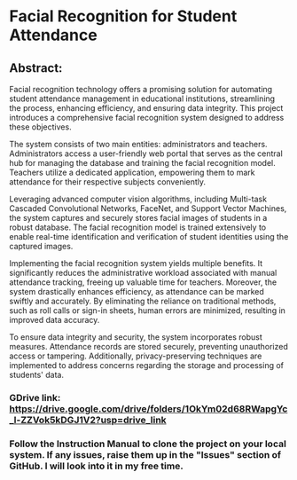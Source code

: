 # Facial Recognition for Student Attendance
## Abstract:
Facial recognition technology offers a promising solution for automating student attendance management in educational institutions, streamlining the process, enhancing efficiency, and ensuring data integrity. This project introduces a comprehensive facial recognition system designed to address these objectives.

The system consists of two main entities: administrators and teachers. Administrators access a user-friendly web portal that serves as the central hub for managing the database and training the facial recognition model. Teachers utilize a dedicated application, empowering them to mark attendance for their respective subjects conveniently.

Leveraging advanced computer vision algorithms, including Multi-task Cascaded Convolutional Networks, FaceNet, and Support Vector Machines, the system captures and securely stores facial images of students in a robust database. The facial recognition model is trained extensively to enable real-time identification and verification of student identities using the captured images.

Implementing the facial recognition system yields multiple benefits. It significantly reduces the administrative workload associated with manual attendance tracking, freeing up valuable time for teachers. Moreover, the system drastically enhances efficiency, as attendance can be marked swiftly and accurately. By eliminating the reliance on traditional methods, such as roll calls or sign-in sheets, human errors are minimized, resulting in improved data accuracy.

To ensure data integrity and security, the system incorporates robust measures. Attendance records are stored securely, preventing unauthorized access or tampering. Additionally, privacy-preserving techniques are implemented to address concerns regarding the storage and processing of students' data.

### GDrive link: https://drive.google.com/drive/folders/1OkYm02d68RWapgYc_l-ZZVok5kDGJ1V2?usp=drive_link

### Follow the Instruction Manual to clone the project on your local system. If any issues, raise them up in the "Issues" section of GitHub. I will look into it in my free time.
